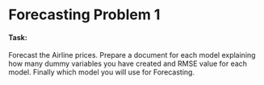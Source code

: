 # Forecasting Problem 1

#### Task:

Forecast the Airline prices. Prepare a document for each model explaining how many dummy variables you have created and RMSE value for each model. 
Finally which model you will use for Forecasting.
